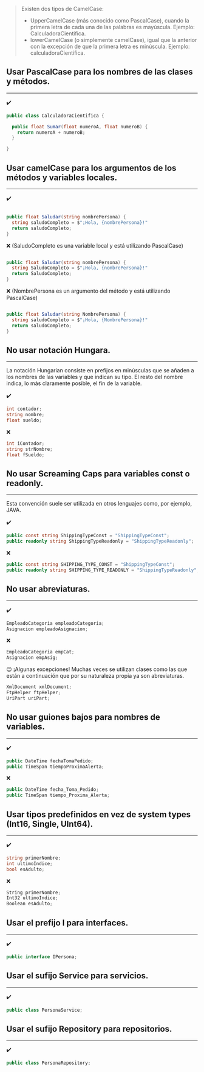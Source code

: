 > Existen dos tipos de CamelCase:
> * UpperCamelCase (más conocido como PascalCase), cuando la primera letra de cada una de las palabras es mayúscula. Ejemplo: CalculadoraCientifica.
> * lowerCamelCase (o simplemente camelCase), igual que la anterior con la excepción de que la primera letra es minúscula. Ejemplo: calculadoraCientifica.

## Usar PascalCase para los nombres de las clases y métodos.
-----

:heavy_check_mark:
```csharp
public class CalculadoraCientifica {

  public float Sumar(float numeroA, float numeroB) {
    return numeroA + numeroB;
  }

}
```

## Usar camelCase para los argumentos de los métodos y variables locales.
-----
:heavy_check_mark:
```csharp

public float Saludar(string nombrePersona) {
  string saludoCompleto = $"¡Hola, {nombrePersona}!"
  return saludoCompleto;
}
```

:x: (SaludoCompleto es una variable local y está utilizando PascalCase)
```csharp

public float Saludar(string nombrePersona) {
  string SaludoCompleto = $"¡Hola, {nombrePersona}!"
  return SaludoCompleto;
}
```

:x: (NombrePersona es un argumento del método y está utilizando PascalCase)
```csharp

public float Saludar(string NombrePersona) {
  string saludoCompleto = $"¡Hola, {NombrePersona}!"
  return saludoCompleto;
}
```

## No usar notación Hungara.
-----
La notación Hungarian consiste en prefijos en minúsculas que se añaden a los nombres de las variables y que indican su tipo. El resto del nombre indica, lo más claramente posible, el fin de la variable.

:heavy_check_mark:
```csharp
int contador;
string nombre;
float sueldo;
```

:x:
```csharp
int iContador;
string strNombre;
float fSueldo;
```

## No usar Screaming Caps para variables const o readonly.
-----
Esta convención suele ser utilizada en otros lenguajes como, por ejemplo, JAVA.

:heavy_check_mark:
```csharp
public const string ShippingTypeConst = "ShippingTypeConst";
public readonly string ShippingTypeReadonly = "ShippingTypeReadonly";
```

:x:
```csharp
public const string SHIPPING_TYPE_CONST = "ShippingTypeConst";
public readonly string SHIPPING_TYPE_READONLY = "ShippingTypeReadonly";
```

## No usar abreviaturas.
-----
:heavy_check_mark:
```csharp
EmpleadoCategoria empleadoCategoria;
Asignacion empleadoAsignacion;
```

:x:
```csharp
EmpleadoCategoria empCat;
Asignacion empAsig;
```

:wink: ¡Algunas excepciones!
Muchas veces se utilizan clases como las que están a continuación que por su naturaleza propia ya son abreviaturas. 
```csharp
XmlDocument xmlDocument;
FtpHelper ftpHelper;
UriPart uriPart;
```

## No usar guiones bajos para nombres de variables.
-----
:heavy_check_mark:
```csharp
public DateTime fechaTomaPedido;
public TimeSpan tiempoProximaAlerta;
```

:x:
```csharp
public DateTime fecha_Toma_Pedido;
public TimeSpan tiempo_Proxima_Alerta;
```

## Usar tipos predefinidos en vez de system types (Int16, Single, UInt64).
-----
:heavy_check_mark:
```csharp
string primerNombre;
int ultimoIndice;
bool esAdulto;
```

:x:
```csharp
String primerNombre;
Int32 ultimoIndice;
Boolean esAdulto;
```

## Usar el prefijo I para interfaces.
-----
:heavy_check_mark:
```csharp
public interface IPersona;
```

## Usar el sufijo Service para servicios.
-----
:heavy_check_mark:
```csharp
public class PersonaService;
```

## Usar el sufijo Repository para repositorios.
-----
:heavy_check_mark:
```csharp
public class PersonaRepository;
```

